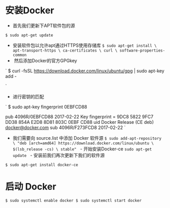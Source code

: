 # 安装Docker 

- 首先我们更新下APT软件包的源

`
$ sudo apt-get update  
`
- 安装软件包以允许apt通过HTTPS使用存储库
`
$ sudo apt-get install \
    apt-transport-https \
    ca-certificates \
    curl \
    software-properties-common
`
-  然后添加Docker的官方GPGkey 

`
$ curl -fsSL https://download.docker.com/linux/ubuntu/gpg | sudo apt-key add -

`
- 进行密钥的匹配

`
$ sudo apt-key fingerprint 0EBFCD88

pub   4096R/0EBFCD88 2017-02-22
      Key fingerprint = 9DC8 5822 9FC7 DD38 854A  E2D8 8D81 803C 0EBF CD88
uid                  Docker Release (CE deb) <docker@docker.com>
sub   4096R/F273FCD8 2017-02-22
`
- 我们需要向  source.list  中添加 Docker 软件源
`
$ sudo add-apt-repository \
   "deb [arch=amd64] https://download.docker.com/linux/ubuntu \
   $(lsb_release -cs) \
   stable"
   `
   - 开始安装Docker-ce
   `
    sudo apt-get update
    `
   - 安装前我们再次更新下我们的软件源
   
   


`
$ sudo apt-get install docker-ce
`
 
 # 启动 Docker
 
 `
 $ sudo systemctl enable docker
$ sudo systemctl start docker
 `
 
